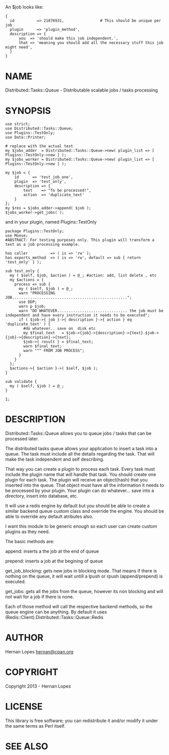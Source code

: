 ## 

An $job looks like:

    {
      id          => 21876931,                # This should be unique per job
      plugin      => 'plugin_method',
      description => {
          you  => 'should make this job independent.',
          that => 'meaning you should add all the necessary stuff this job might need',
      }
    }

# NAME

Distributed::Tasks::Queue - Distributable scalable jobs / tasks processing

# SYNOPSIS

    use strict;
    use Distributed::Tasks::Queue;
    use Plugins::TestOnly;
    use Data::Printer;

    # replace with the actual test
    my $jobs_adder  = Distributed::Tasks::Queue->new( plugin_list => [ Plugins::TestOnly->new ] );
    my $jobs_worker = Distributed::Tasks::Queue->new( plugin_list => [ Plugins::TestOnly->new ] );

    my $job = {
        id      => 'test_job_one',
        plugin  => 'test_only',
        description => {
            text    => "To be processed!",
            action  => 'duplicate_text'
        }
    };
    my $res = $jobs_adder->append( $job );
    $jobs_worker->get_jobs( );

and in your plugin, named Plugins::TestOnly

    package Plugins::TestOnly;
    use Moose;
    #ABSTRACT: For testing purposes only. This plugin will transform a text as a job processing example.

    has caller          => ( is => 'rw' );
    has exports_method  => ( is => 'rw', default => sub { return 'test_only' } );

    sub test_only {
      my ( $self, $job, $action ) = @_; #action: add, list delete , etc
      my $actions = {
        process => sub {
          my ( $self, $job ) = @_;
          warn "PROCESSING JOB...................................................";
          use DDP;
          warn p $job;
          warn "DO WHATEVER............................... the job must be independent and have every instruction it needs to be executed";
          if ( $job->{ job }->{ description }->{ action } eq 'duplicate_text' ) {
            #do whatever.. save on  disk etc
            my $final_text   = $job->{job}->{description}->{text}.$job->{job}->{description}->{text};
            $job->{ result } = $final_text;
            warn $final_text;
            warn "^^ FROM JOB PROCESS";
          }
        }
      };
      $actions->{ $action }->( $self, $job );
    }

    sub validate {
      my ( $self, $job ) = @_; 
    }

    1;

# DESCRIPTION

Distributed::Tasks::Queue allows you to queue jobs / tasks that can be processed later.

The distributed tasks queue allows your application to insert a task into a queue. The task must include all the details regarding the task. That will make the task independent and self describing. 

That way you can create a plugin to process each task. Every task must include the plugin name that will handle that task. You should create one plugin for each task. The plugin will receive an object(hash) that you inserted into the queue. That object must have all the information it needs to be processed by your plugin. Your plugin can do whatever... save into a directory, insert into database, etc.

It will use a redis engine by default but you should be able to create a similar backend queue custom class and override the engine. You should be able to override any default atributes also.



I want this module to be generic enough so each user can create custom plugins as they need. 

The basic methods are: 



append: inserts a the job at the end of queue

prepend: inserts a job at the begining of queue

get\_job\_blocking: gets new jobs in blocking mode. That means if there is nothing on the queue, it will wait untill a lpush or rpush (append/prepend) is executed.

get\_jobs: gets all the jobs from the queue, however its non blocking and will not wait for a job if there is none. 



Each of those method will call the respective backend methods, so the queue engine can be anything. By default it uses (Redis::Client).Distributed::Tasks::Queue::Redis 









# AUTHOR

Hernan Lopes <hernan@cpan.org>

# COPYRIGHT

Copyright 2013 - Hernan Lopes

# LICENSE

This library is free software; you can redistribute it and/or modify
it under the same terms as Perl itself.

# SEE ALSO
